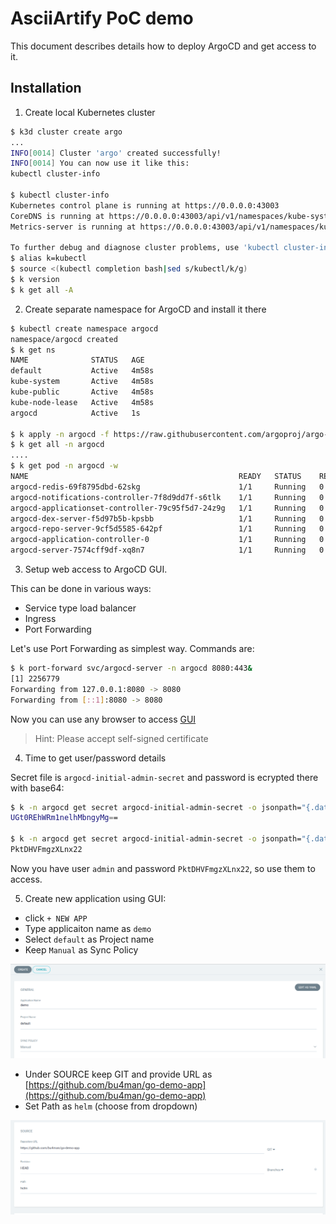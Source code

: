 # AsciiArtify PoC demo

This document describes details how to deploy ArgoCD and get access to it.

## Installation

1. Create local Kubernetes cluster 
```bash
$ k3d cluster create argo 
...
INFO[0014] Cluster 'argo' created successfully!         
INFO[0014] You can now use it like this:                
kubectl cluster-info

$ kubectl cluster-info 
Kubernetes control plane is running at https://0.0.0.0:43003
CoreDNS is running at https://0.0.0.0:43003/api/v1/namespaces/kube-system/services/kube-dns:dns/proxy
Metrics-server is running at https://0.0.0.0:43003/api/v1/namespaces/kube-system/services/https:metrics-server:https/proxy

To further debug and diagnose cluster problems, use 'kubectl cluster-info dump'.
$ alias k=kubectl
$ source <(kubectl completion bash|sed s/kubectl/k/g)
$ k version
$ k get all -A
```

2. Create separate namespace for ArgoCD and install it there
```bash
$ kubectl create namespace argocd
namespace/argocd created
$ k get ns
NAME              STATUS   AGE
default           Active   4m58s
kube-system       Active   4m58s
kube-public       Active   4m58s
kube-node-lease   Active   4m58s
argocd            Active   1s

$ k apply -n argocd -f https://raw.githubusercontent.com/argoproj/argo-cd/stable/manifests/install.yaml
$ k get all -n argocd
....
$ k get pod -n argocd -w
NAME                                               READY   STATUS    RESTARTS   AGE
argocd-redis-69f8795dbd-62skg                      1/1     Running   0          39s
argocd-notifications-controller-7f8d9dd7f-s6tlk    1/1     Running   0          39s
argocd-applicationset-controller-79c95f5d7-24z9g   1/1     Running   0          39s
argocd-dex-server-f5d97b5b-kpsbb                   1/1     Running   0          39s
argocd-repo-server-9cf5d5585-642pf                 1/1     Running   0          39s
argocd-application-controller-0                    1/1     Running   0          39s
argocd-server-7574cff9df-xq8n7                     1/1     Running   0          39s


```

3. Setup web access to ArgoCD GUI.

This can be done in various ways:
- Service type load balancer
- Ingress
- Port Forwarding

Let's use Port Forwarding as simplest way. Commands are:
```bash
$ k port-forward svc/argocd-server -n argocd 8080:443&
[1] 2256779
Forwarding from 127.0.0.1:8080 -> 8080
Forwarding from [::1]:8080 -> 8080

```

Now you can use any browser to access [GUI](https://127.0.0.1:8080)
> Hint: Please accept self-signed certificate

4. Time to get user/password details

Secret file is `argocd-initial-admin-secret` and password is ecrypted there with base64:
```bash
$ k -n argocd get secret argocd-initial-admin-secret -o jsonpath="{.data.password}"
UGt0REhWRm1nelhMbngyMg==

$ k -n argocd get secret argocd-initial-admin-secret -o jsonpath="{.data.password}"|base64 -d;echo
PktDHVFmgzXLnx22
```

Now you have user `admin` and password `PktDHVFmgzXLnx22`, so use them to access.

5. Create new application using GUI:
- click `+ NEW APP`
- Type applicaiton name as `demo`
- Select `default` as Project name
- Keep `Manual` as Sync Policy


![Application](1.png)

<IMG1>

- Under SOURCE keep GIT and provide URL as [https://github.com/bu4man/go-demo-app](https://github.com/bu4man/go-demo-app)
- Set Path as `helm` (choose from dropdown)

![Source](2.png)





